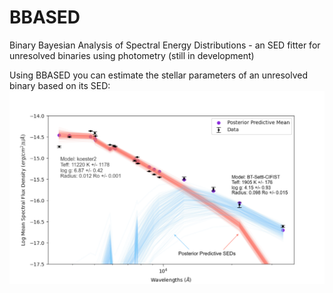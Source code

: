 # BBASED
Binary Bayesian Analysis of Spectral Energy Distributions - an SED fitter for unresolved binaries using photometry (still in development)

Using BBASED you can estimate the stellar parameters of an unresolved binary based on its SED:
![Alt text](https://github.com/hvrusk/BBASED/blob/main/BBASED/doc/images/BBASED_output_SEDs.png)
